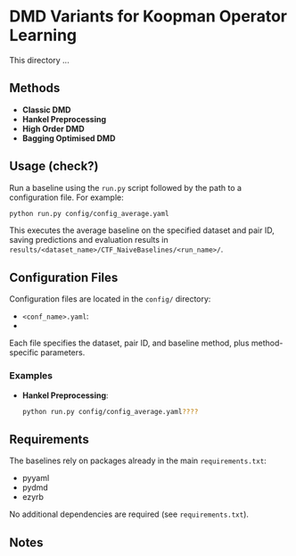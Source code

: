 # DMD Variants for Koopman Operator Learning

This directory ...

## Methods

- **Classic DMD**
- **Hankel Preprocessing**
- **High Order DMD**
- **Bagging Optimised DMD**

## Usage (check?)

Run a baseline using the `run.py` script followed by the path to a configuration file. For example:

```bash
python run.py config/config_average.yaml
```

This executes the average baseline on the specified dataset and pair ID, saving predictions and evaluation results in `results/<dataset_name>/CTF_NaiveBaselines/<run_name>/`.

## Configuration Files

Configuration files are located in the `config/` directory:

- `<conf_name>.yaml`:
-
Each file specifies the dataset, pair ID, and baseline method, plus method-specific parameters.

### Examples

- **Hankel Preprocessing**:
  ```bash
  python run.py config/config_average.yaml????
  ```

## Requirements

The baselines rely on packages already in the main `requirements.txt`:
- pyyaml
- pydmd
- ezyrb

No additional dependencies are required (see `requirements.txt`).

## Notes
